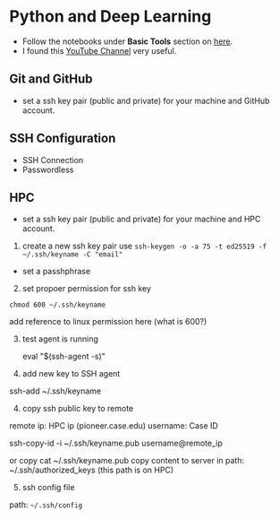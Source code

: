 # Python and Deep Learning


* Follow the notebooks under **Basic Tools** section on [here](https://web.stanford.edu/class/cs224u/background.html).
* I found this [YouTube Channel](https://www.youtube.com/@coreyms/videos) very useful.


## Git and GitHub

* set a ssh key pair (public and private) for your machine and GitHub account.

## SSH Configuration

* SSH Connection
* Passwordless


## HPC

* set a ssh key pair (public and private) for your machine and HPC account.
1. create a new ssh key pair
   use `ssh-keygen -o -a 75 -t ed25519 -f ~/.ssh/keyname -C "email"`

* set a passhphrase


2. set propoer permission for ssh key

`chmod 600 ~/.ssh/keyname`


add reference to linux permission here (what is 600?)

3. test agent is running

	eval "$(ssh-agent -s)"


3. add new key to SSH agent

ssh-add ~/.ssh/keyname

4. copy ssh public key to remote

remote ip: HPC ip (pioneer.case.edu)
username: Case ID


ssh-copy-id -i ~/.ssh/keyname.pub username@remote_ip

or copy 
cat ~/.ssh/keyname.pub
copy content to server in path: ~/.ssh/authorized_keys (this path is on HPC)

5. ssh config file


path: `~/.ssh/config`


